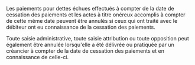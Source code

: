 Les paiements pour dettes échues effectués à compter de la date de cessation des paiements et les actes à titre onéreux accomplis à compter de cette même date peuvent être annulés si ceux qui ont traité avec le débiteur ont eu connaissance de la cessation des paiements.


Toute saisie administrative, toute saisie attribution ou toute opposition peut également être annulée lorsqu'elle a été délivrée ou pratiquée par un créancier à compter de la date de cessation des paiements et en connaissance de celle-ci.

